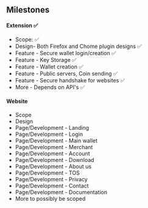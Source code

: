 ## Milestones

#### Extension ✅ 

- Scope: ✅ 
- Design- Both Firefox and Chome plugin designs ✅ 
- Feature - Secure wallet login/creation ✅ 
- Feature - Key Storage ✅ 
- Feature - Wallet creation ✅ 
- Feature - Public servers, Coin sending ✅ 
- Feature - Secure handshake for websites ✅ 
- More - Depends on API's ✅ 

#### Website

- Scope 
- Design
- Page/Development - Landing
- Page/Development - Login
- Page/Development - Main wallet
- Page/Development - Merchant
- Page/Development - Account
- Page/Development - Download
- Page/Development - About us
- Page/Development - TOS
- Page/Development - Privacy
- Page/Development - Contact
- Page/Development - Documentation
- More to possibly be scoped
